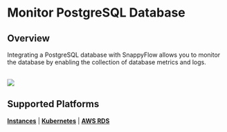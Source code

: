 # Monitor PostgreSQL Database

## Overview

Integrating a PostgreSQL database with SnappyFlow allows you to monitor the database by enabling the collection of database metrics and logs.

<br/>

<img src="/img/postgres/image-11.png" />





## Supported Platforms

[**Instances**](/sf-selfhosted-lite/integrations/postgres/postgres_instances) | [**Kubernetes**](/sf-selfhosted-lite/integrations/postgres/postgres_kubernetes) | [**AWS RDS**](/sf-selfhosted-lite/integrations/postgres/postgres_sfpoller)

